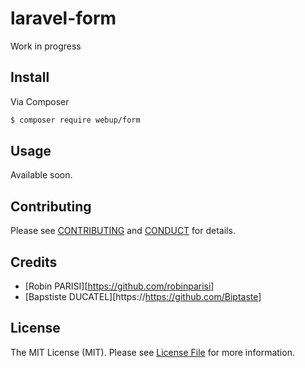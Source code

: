 # laravel-form

Work in progress

## Install

Via Composer

``` bash
$ composer require webup/form
```

## Usage

Available soon.

## Contributing

Please see [CONTRIBUTING](CONTRIBUTING.md) and [CONDUCT](CONDUCT.md) for details.

## Credits

- [Robin PARISI][https://github.com/robinparisi]
- [Bapstiste DUCATEL][https://https://github.com/Biptaste]

## License

The MIT License (MIT). Please see [License File](LICENSE.md) for more information.

